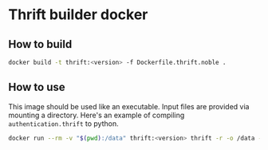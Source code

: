 # Thrift builder docker

## How to build
```bash
docker build -t thrift:<version> -f Dockerfile.thrift.noble .
```

## How to use
This image should be used like an executable. Input files are provided via mounting a directory.
Here's an example of compiling `authentication.thrift` to python.

```bash
docker run --rm -v "$(pwd):/data" thrift:<version> thrift -r -o /data --gen py --gen js:node /data/authentication.thrift
```
